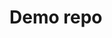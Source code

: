 <!-- this is a demo.  
checking
done

make changes 
another attempt done
making changes.-->
# Demo repo
